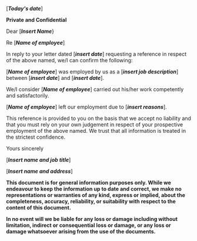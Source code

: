 \[***Today's date***\]

**Private and Confidential**

Dear \[***Insert Name***}

Re \[***Name of employee***\]

In reply to your letter dated \[***insert date***\] requesting a reference in respect of the above named, we/I can confirm the following:

\[***Name of employee***\] was employed by us as a \[***insert job description***\] between \[***insert date***\] and \[***insert date***\].

We/I consider \[***Name of employee***\] carried out his/her work competently and satisfactorily.

\[***Name of employee***\] left our employment due to \[***insert reasons***\].

This reference is provided to you on the basis that we accept no liability and that you must rely on your own judgement in respect of your prospective employment of the above named. We trust that all information is treated in the strictest confidence.

Yours sincerely

\[***Insert name and job title***\]

\[***Insert name and address***\]

**This document is for general information purposes only. While we endeavour to keep the information up to date and correct, we make no representations or warranties of any kind, express or implied, about the completeness, accuracy, reliability, or suitability with respect to the content of this document.**

**In no event will we be liable for any loss or damage including without limitation, indirect or consequential loss or damage, or any loss or damage whatsoever arising from the use of the documents.**
